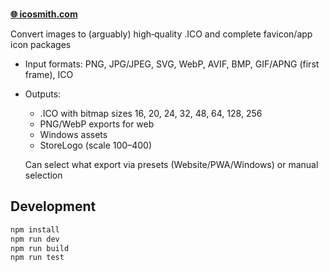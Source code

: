 <br>

**[🌐 icosmith.com](https://icosmith.com)**

Convert images to (arguably) high‑quality .ICO and complete favicon/app icon packages

- Input formats: PNG, JPG/JPEG, SVG, WebP, AVIF, BMP, GIF/APNG (first frame), ICO
- Outputs:
  - .ICO with bitmap sizes 16, 20, 24, 32, 48, 64, 128, 256
  - PNG/WebP exports for web
  - Windows assets
  - StoreLogo (scale 100–400)
  
  Can select what export via presets (Website/PWA/Windows) or manual selection


## Development
```bash
npm install
npm run dev       
npm run build 
npm run test    
```

